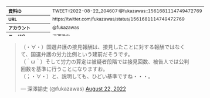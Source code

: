 <table style="font-size: 9pt; width: 610px; margin-bottom: 20px; height: 80px;">
<tbody>
    <tr>
        <th align=left>資料ID</th>
        <td align=left>TWEET::2022-08-22_204607:@fukazawas::1561681114749472769</td>
    </tr>
    <tr>
        <th align=left>URL</th>
        <td align=left>https://twitter.com/fukazawas/status/1561681114749472769</td>
    </tr>
    <tr>
        <th align=left>アカウント</th>
        <td align=left>@fukazawas</td>
    </tr>
    <tr>
        <th align=left>ユーザ名</th>
        <td align=left>深澤諭史</td>
    </tr>
    <tr>
        <th align=left>ツイートの記録日時</th>
        <td align=left>created_at 2022-08-25_2202</td>
    </tr>
</tbody>
</table>
<blockquote class="twitter-tweet" data-width="450"  data-lang="ja"><p lang="ja" dir="ltr">（・∀・）国選弁護の接見報酬は、接見したことに対する報酬ではなくて、国選弁護の労力比例という建前だそうです。<br>（＾ω＾）そして労力の算定は被疑者段階では接見回数、被告人では公判回数を基準に行うことになりますお。<br>（；・∀・）と、説明しても、ひどい基準ですね・・・。</p>&mdash; 深澤諭史 (@fukazawas) <a href="https://twitter.com/fukazawas/status/1561681114749472769?ref_src=twsrc%5Etfw">August 22, 2022</a></blockquote>
<script async src="https://platform.twitter.com/widgets.js" charset="utf-8"></script>


